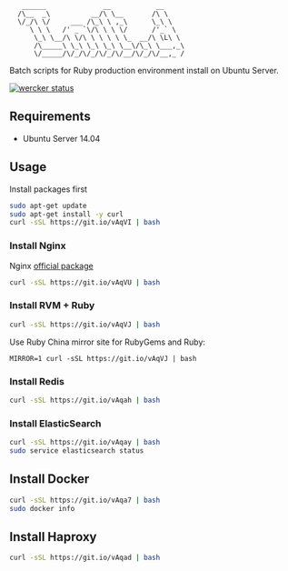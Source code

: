 ```
   ______              __           __
  /\__  _\          __/\ \__       /\ \
  \/_/\ \/     ___ /\_\ \ ,_\      \_\ \
     \ \ \   /' _ `\/\ \ \ \/      /'_` \
      \_\ \__/\ \/\ \ \ \ \ \_  __/\ \L\ \
      /\_____\ \_\ \_\ \_\ \__\/\_\ \___,_\
      \/_____/\/_/\/_/\/_/\/__/\/_/\/__,_ /
```

Batch scripts for Ruby production environment install on Ubuntu Server.

[![wercker status](https://app.wercker.com/status/2dd2ff58518cae2dd75e4556e6d931c5/s/master "wercker status")](https://app.wercker.com/project/bykey/2dd2ff58518cae2dd75e4556e6d931c5)

## Requirements

* Ubuntu Server 14.04

## Usage

Install packages first

```bash
sudo apt-get update
sudo apt-get install -y curl
curl -sSL https://git.io/vAqVI | bash
```

### Install Nginx

Nginx [official package](http://nginx.org/packages/ubuntu/)

```bash
curl -sSL https://git.io/vAqVU | bash
```

### Install RVM + Ruby

```bash
curl -sSL https://git.io/vAqVJ | bash
```

Use Ruby China mirror site for RubyGems and Ruby:

```
MIRROR=1 curl -sSL https://git.io/vAqVJ | bash
```

### Install Redis

```bash
curl -sSL https://git.io/vAqah | bash
```

### Install ElasticSearch

```bash
curl -sSL https://git.io/vAqay | bash
sudo service elasticsearch status
```

## Install Docker

```bash
curl -sSL https://git.io/vAqa7 | bash
sudo docker info
```

## Install Haproxy

```bash
curl -sSL https://git.io/vAqad | bash

```
